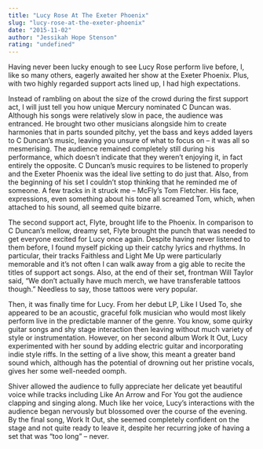 ```yaml
---
title: "Lucy Rose At The Exeter Phoenix"
slug: "lucy-rose-at-the-exeter-phoenix"
date: "2015-11-02"
author: "Jessikah Hope Stenson"
rating: "undefined"
---
```


Having never been lucky enough to see Lucy Rose perform live before, I, like so many others, eagerly awaited her show at the Exeter Phoenix. Plus, with two highly regarded support acts lined up, I had high expectations.

Instead of rambling on about the size of the crowd during the first support act, I will just tell you how unique Mercury nominated C Duncan was. Although his songs were relatively slow in pace, the audience was entranced. He brought two other musicians alongside him to create harmonies that in parts sounded pitchy, yet the bass and keys added layers to C Duncan’s music, leaving you unsure of what to focus on – it was all so mesmerising. The audience remained completely still during his performance, which doesn’t indicate that they weren’t enjoying it, in fact entirely the opposite. C Duncan’s music requires to be listened to properly and the Exeter Phoenix was the ideal live setting to do just that. Also, from the beginning of his set I couldn’t stop thinking that he reminded me of someone. A few tracks in it struck me – McFly’s Tom Fletcher. His face, expressions, even something about his tone all screamed Tom, which, when attached to his sound, all seemed quite bizarre.

The second support act, Flyte, brought life to the Phoenix. In comparison to C Duncan’s mellow, dreamy set, Flyte brought the punch that was needed to get everyone excited for Lucy once again. Despite having never listened to them before, I found myself picking up their catchy lyrics and rhythms. In particular, their tracks Faithless and Light Me Up were particularly memorable and it’s not often I can walk away from a gig able to recite the titles of support act songs. Also, at the end of their set, frontman Will Taylor said, “We don’t actually have much merch, we have transferable tattoos though.” Needless to say, those tattoos were very popular.

Then, it was finally time for Lucy. From her debut LP, Like I Used To, she appeared to be an acoustic, graceful folk musician who would most likely perform live in the predictable manner of the genre. You know, some quirky guitar songs and shy stage interaction then leaving without much variety of style or instrumentation. However, on her second album Work It Out, Lucy experimented with her sound by adding electric guitar and incorporating indie style riffs. In the setting of a live show, this meant a greater band sound which, although has the potential of drowning out her pristine vocals, gives her some well-needed oomph.

Shiver allowed the audience to fully appreciate her delicate yet beautiful voice while tracks including Like An Arrow and For You got the audience clapping and singing along. Much like her voice, Lucy’s interactions with the audience began nervously but blossomed over the course of the evening. By the final song, Work It Out, she seemed completely confident on the stage and not quite ready to leave it, despite her recurring joke of having a set that was “too long” – never.
